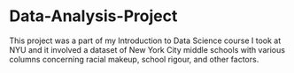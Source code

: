 # Data-Analysis-Project

This project was a part of my Introduction to Data Science course I took at NYU and it involved a dataset of New York City middle schools with various columns concerning racial makeup, school rigour, and other factors.
